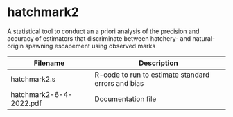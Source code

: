 # hatchmark2
A statistical tool to conduct an a priori analysis of the precision and accuracy of estimators that discriminate between hatchery- and natural-origin spawning escapement using observed marks

Filename | Description
---------| -----------
hatchmark2.s | R-code to run to estimate standard errors and bias
hatchmark2-6-4-2022.pdf | Documentation file

